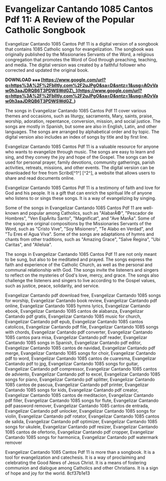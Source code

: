 # Evangelizar Cantando 1085 Cantos Pdf 11: A Review of the Popular Catholic Songbook
 
Evangelizar Cantando 1085 Cantos Pdf 11 is a digital version of a songbook that contains 1085 Catholic songs for evangelization. The songbook was originally published by the Missionaries Servants of the Word, a religious congregation that promotes the Word of God through preaching, teaching, and media. The digital version was created by a faithful follower who corrected and updated the original book.
 
**DOWNLOAD ⚹⚹⚹ [https://www.google.com/url?q=https%3A%2F%2Fblltly.com%2F2uJPgO&sa=D&sntz=1&usg=AOvVaw0h3aaJDRQB6T3PDWSWdGZ\_](https://www.google.com/url?q=https%3A%2F%2Fblltly.com%2F2uJPgO&sa=D&sntz=1&usg=AOvVaw0h3aaJDRQB6T3PDWSWdGZ_)**


 
The songs in Evangelizar Cantando 1085 Cantos Pdf 11 cover various themes and occasions, such as liturgy, sacraments, Mary, saints, praise, worship, adoration, repentance, conversion, mission, and social justice. The songs are mostly in Spanish, but some are also in English, Latin, and other languages. The songs are arranged by alphabetical order and by topic. The digital version also includes an index of songs by title and by first line.
 
Evangelizar Cantando 1085 Cantos Pdf 11 is a valuable resource for anyone who wants to evangelize through music. The songs are easy to learn and sing, and they convey the joy and hope of the Gospel. The songs can be used for personal prayer, family devotions, community gatherings, parish activities, retreats, missions, and other events. The digital version can be downloaded for free from Scribd[^1^] [^2^], a website that allows users to share and read documents online.
 
Evangelizar Cantando 1085 Cantos Pdf 11 is a testimony of faith and love for God and his people. It is a gift that can enrich the spiritual life of anyone who listens to or sings these songs. It is a way of evangelizing by singing.
  
Some of the songs in Evangelizar Cantando 1085 Cantos Pdf 11 are well-known and popular among Catholics, such as "AlabarÃ©", "Pescador de Hombres", "Ven EspÃ­ritu Santo", "Magnificat", and "Ave MarÃ­a". Some of the songs are original compositions by the Missionaries Servants of the Word, such as "Cristo Vive", "Soy Misionero", "Te Alabo en Verdad", and "Tu Eres el Agua Viva". Some of the songs are adaptations of hymns and chants from other traditions, such as "Amazing Grace", "Salve Regina", "Ubi Caritas", and "Alleluia".
 
The songs in Evangelizar Cantando 1085 Cantos Pdf 11 are not only meant to be sung, but also to be meditated and prayed. The songs express the faith and experience of the Catholic Church, as well as the personal and communal relationship with God. The songs invite the listeners and singers to reflect on the mysteries of God's love, mercy, and grace. The songs also challenge the listeners and singers to live according to the Gospel values, such as justice, peace, solidarity, and service.
 
Evangelizar Cantando pdf download free,  Evangelizar Cantando 1085 songs for worship,  Evangelizar Cantando book review,  Evangelizar Cantando pdf online,  Evangelizar Cantando 1085 hymns lyrics,  Evangelizar Cantando ebook,  Evangelizar Cantando 1085 cantos de alabanza,  Evangelizar Cantando pdf gratis,  Evangelizar Cantando 1085 music for church,  Evangelizar Cantando pdf epub,  Evangelizar Cantando 1085 cantos catolicos,  Evangelizar Cantando pdf file,  Evangelizar Cantando 1085 songs with chords,  Evangelizar Cantando pdf converter,  Evangelizar Cantando 1085 cantos para misa,  Evangelizar Cantando pdf reader,  Evangelizar Cantando 1085 songs in Spanish,  Evangelizar Cantando pdf editor,  Evangelizar Cantando 1085 cantos de navidad,  Evangelizar Cantando pdf merge,  Evangelizar Cantando 1085 songs for choir,  Evangelizar Cantando pdf to word,  Evangelizar Cantando 1085 cantos de cuaresma,  Evangelizar Cantando pdf to jpg,  Evangelizar Cantando 1085 songs for guitar,  Evangelizar Cantando pdf compressor,  Evangelizar Cantando 1085 cantos de adviento,  Evangelizar Cantando pdf to excel,  Evangelizar Cantando 1085 songs for piano,  Evangelizar Cantando pdf splitter,  Evangelizar Cantando 1085 cantos de pascua,  Evangelizar Cantando pdf printer,  Evangelizar Cantando 1085 songs for kids,  Evangelizar Cantando pdf creator,  Evangelizar Cantando 1085 cantos de meditacion,  Evangelizar Cantando pdf filler,  Evangelizar Cantando 1085 songs for flute,  Evangelizar Cantando pdf password remover,  Evangelizar Cantando 1085 cantos de entrada,  Evangelizar Cantando pdf unlocker,  Evangelizar Cantando 1085 songs for violin,  Evangelizar Cantando pdf rotator,  Evangelizar Cantando 1085 cantos de salida,  Evangelizar Cantando pdf optimizer,  Evangelizar Cantando 1085 songs for ukulele,  Evangelizar Cantando pdf resizer,  Evangelizar Cantando 1085 cantos de ofertorio,  Evangelizar Cantando pdf cropper,  Evangelizar Cantando 1085 songs for harmonica,  Evangelizar Cantando pdf watermark remover
 
Evangelizar Cantando 1085 Cantos Pdf 11 is more than a songbook. It is a tool for evangelization and catechesis. It is a way of proclaiming and celebrating the Good News of Jesus Christ. It is a means of fostering communion and dialogue among Catholics and other Christians. It is a sign of hope and joy for the world.
 8cf37b1e13
 
